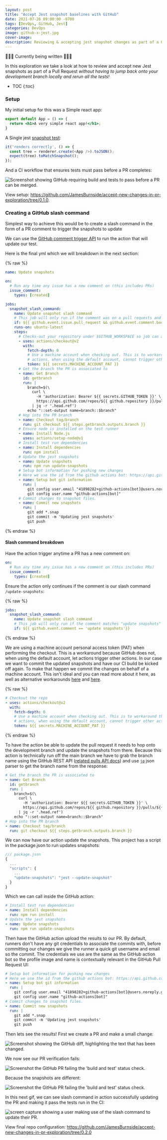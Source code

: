 ```yaml
---
layout: post
title: "Accept Jest snapshot baselines with GitHub"
date: 2021-07-26 09:00:00 -0700
tags: [DevOps, GitHub, Jest]
categories: DevOps
image: github-x-jest.jpg
cover-image:
description: Reviewing & accepting jest snapshot changes as part of a GitHub Pull Request.
---
```


🚧🚧🚧 Currently being written 🚧🚧🚧

In this exploration we take a look at how to review and accept new Jest snapshots as part of a Pull Request _without having to jump back onto your development branch locally and rerun all the tests!_

* TOC
{:toc}

### Setup

My initial setup for this was a Simple react app:

  ```jsx
  export default App = () => {
    return <h1>A very simple react app!</h1>;
  }
  ```

A Single jest [snapshot test](https://jestjs.io/docs/snapshot-testing):

  ```js
  it('renders correctly', () => {
    const tree = renderer.create(<App />).toJSON();
    expect(tree).toMatchSnapshot();
  });
  ```

And a CI workflow that ensures tests must pass before a PR completes:

  ![Screenshot showing GitHub requiring build and tests to pass before a PR can be merged.]({{site.baseurl}}/assets/images/pr-requires-build-and-test.png)

View setup: <https://github.com/JamesBurnside/accept-new-changes-in-pr-exploration/tree/0.1.0>.

### Creating a GitHub slash command

Simplest way to achieve this would be to create a slash command in the form of a PR comment to trigger the snapshots to update

We can use the [GitHub comment trigger API](https://docs.github.com/en/actions/reference/events-that-trigger-workflows#issue_comment) to run the action that will update our test.

Here is the final yml which we will breakdown in the next section:

{% raw %}

```yml
name: Update snapshots

on:
  # Run any time any issue has a new comment on (this includes PRs)
  issue_comment:
    types: [created]

jobs:
  snapshot_slash_command:
    name: Update snapshot slash command
    # This job will only run if the comment was on a pull requests and matches the slash command
    if: ${{ github.event.issue.pull_request && github.event.comment.body == '/update-snapshots'}}
    runs-on: ubuntu-latest
    steps:
      # Checks-out your repository under $GITHUB_WORKSPACE so job can access it
      - uses: actions/checkout@v2
        with:
          fetch-depth: 0
          # Use a machine account when checking out. This is to workaround the issue were GitHub
          # actions, when using the default account, cannot trigger other actions.
          token: ${{ secrets.MACHINE_ACCOUNT_PAT }}
      # Get the branch the PR is associated to
      - name: Get Branch
        id: getbranch
        run: |
          branch=$(\
            curl \
              -H 'authorization: Bearer ${{ secrets.GITHUB_TOKEN }}' \
              https://api.github.com/repos/${{ github.repository }}/pulls/${{ github.event.issue.number }} \
            | jq -r '.head.ref')
          echo "::set-output name=branch::$branch"
      # Hop into the PR branch
      - name: Checkout tag/branch
        run: git checkout ${{ steps.getbranch.outputs.branch }}
      # Ensure node is installed on the test runner
      - name: Install Node.js
        uses: actions/setup-node@v1
      # Install test run dependencies
      - name: Install dependencies
        run: npm install
      # Update the jest snapshots
      - name: Update snapshots
        run: npm run update-snapshots
      # Setup bot information for pushing new changes
      # Here we use the id from the github actions bot: https://api.github.com/users/better-informatics%5Bbot%5D
      - name: Setup bot git information
        run: |
          git config user.email "41898282+github-actions[bot]@users.noreply.github.com"
          git config user.name "github-actions[bot]"
      # Commit changes to snapshot files.
      - name: Commit new snapshots
        run: |
          git add *.snap
          git commit -m 'Updating jest snapshots'
          git push
```

{% endraw %}

#### Slash command breakdown

Have the action trigger anytime a PR has a new comment on:

```yml
on:
  # Run any time any issue has a new comment on (this includes PRs)
  issue_comment:
    types: [created]
```

Ensure the action only continues if the comment is our slash command `/update-snapshots`:

{% raw %}

```yml
jobs:
  snapshot_slash_command:
    name: Update snapshot slash command
    # This job will only run if the comment matches "update snapshots"
    if: ${{ github.event.comment == 'update snapshots'}}
```

{% endraw %}

We are using a machine account personal access token (PAT) when performing the checkout. This is a workaround because GitHub does not, when using the default account, let actions trigger other actions. In our case we want to commit the updated snapshots and have our CI build be kicked off again. To make that happen we commit the changes on behalf of a machine account. This isn't ideal and you can read more about it here, as well as alternative workarounds [here](https://github.com/peter-evans/create-pull-request/issues/48) and [here](https://stackoverflow.com/questions/62750603/github-actions-trigger-another-action-after-one-action-is-completed/65698892#65698892).

{% raw %}

```yml
# Checkout the repo
- uses: actions/checkout@v2
  with:
    fetch-depth: 0
    # Use a machine account when checking out. This is to workaround the issue were GitHub
    # actions, when using the default account, cannot trigger other actions.
    token: ${{ secrets.MACHINE_ACCOUNT_PAT }}
```

{% endraw %}

To have the action be able to update the pull request it needs to hop onto the development branch and update the snapshots from there. Because this action is technically run off the main branch we have to grab the branch name using the GitHub REST API ([related pulls API docs](https://docs.github.com/en/rest/reference/pulls)) and use [`jq`](https://stedolan.github.io/jq/) json parser to get the branch name from the response:

```yml
# Get the branch the PR is associated to
- name: Get Branch
  id: getbranch
  run: |
    branch=$(\
      curl \
        -H 'authorization: Bearer ${{ secrets.GITHUB_TOKEN }}' \
        https://api.github.com/repos/${{ github.repository }}/pulls/${{ github.event.issue.number }} \
      | jq -r '.head.ref')
    echo "::set-output name=branch::$branch"
# Hop into the PR branch
- name: Checkout tag/branch
  run: git checkout ${{ steps.getbranch.outputs.branch }}
```

We can now have our action update the snapshots. This project has a script in the package.json to run updates snapshots:

```js
/// package.json
{
  ...
  "scripts": {
    ...
    "update-snapshots": "jest --update-snapshot"
  }
}
```

Which we can call inside the GitHub action:

```yml
# Install test run dependencies
- name: Install dependencies
  run: npm run install
# Update the jest snapshots
- name: Update snapshots
  run: npm run update-snapshots
```

Then have the GitHub action upload the results to our PR. By default, runners don't have any git credentials to associate the commits with, before committing our changes we give the runner a quick git username and email so the commit. The credentials we use are the same as the GitHub action bot so the profile image and name is contextually relevant in the GitHub Pull Request UI:

```yml
# Setup bot information for pushing new changes
# Here we use the id from the github actions bot: https://api.github.com/users/better-informatics%5Bbot%5D
- name: Setup bot git information
  run: |
    git config user.email "41898282+github-actions[bot]@users.noreply.github.com"
    git config user.name "github-actions[bot]"
# Commit changes to snapshot files.
- name: Commit new snapshots
  run: |
    git add *.snap
    git commit -m 'Updating jest snapshots'
    git push
```

Then lets see the results!
First we create a PR and make a small change:

![Screenshot showing the GitHub diff, highlighting the text that has been changed.]({{site.baseurl}}/assets/images/github-x-jest-small-change.png)

We now see our PR verification fails:

![Screenshot the GitHub PR failing the 'build and test' status check.]({{site.baseurl}}/assets/images/github-x-jest-pr-failure.png)

Because the snapshots are different:

![Screenshot the GitHub PR failing the 'build and test' status check.]({{site.baseurl}}/assets/images/github-x-jest-pr-failure-details.png)

In this next gif, we can see slash command in action successfully updating the PR and making it pass the tests run in the CI:

![screen capture showing a user making use of the slash command to update their PR.]({{site.baseurl}}/assets/images/git-x-jest-slashcommand-runthrough.gif)

View final repo configuration: <https://github.com/JamesBurnside/accept-new-changes-in-pr-exploration/tree/0.2.0>
